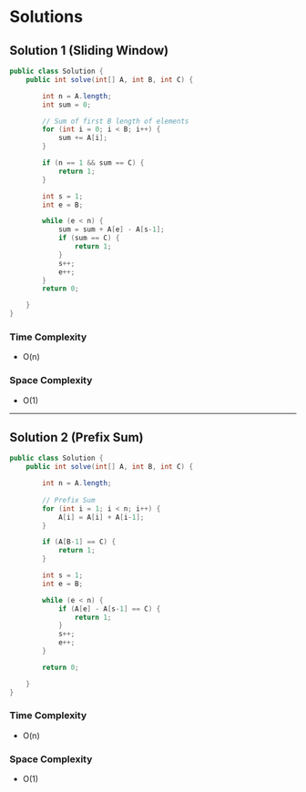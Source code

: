 # Solutions

## Solution 1 (Sliding Window)

```java
public class Solution {
    public int solve(int[] A, int B, int C) {

        int n = A.length;
        int sum = 0;

        // Sum of first B length of elements
        for (int i = 0; i < B; i++) {
            sum += A[i];
        }

        if (n == 1 && sum == C) {
            return 1;
        }

        int s = 1;
        int e = B;

        while (e < n) {
            sum = sum + A[e] - A[s-1];
            if (sum == C) {
                return 1;
            }
            s++;
            e++;
        }
        return 0;

    }
}
```
### Time Complexity
- O(n)

### Space Complexity
- O(1)

---
## Solution 2 (Prefix Sum)

```java
public class Solution {
    public int solve(int[] A, int B, int C) {

        int n = A.length;
        
        // Prefix Sum
        for (int i = 1; i < n; i++) {
            A[i] = A[i] + A[i-1];
        }

        if (A[B-1] == C) {
            return 1;
        }

        int s = 1;
        int e = B;

        while (e < n) {
            if (A[e] - A[s-1] == C) {
                return 1;
            }
            s++;
            e++;
        }

        return 0;

    }
}
```

### Time Complexity
- O(n)

### Space Complexity
- O(1)